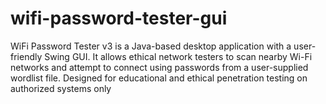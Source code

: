 # wifi-password-tester-gui
WiFi Password Tester v3 is a Java-based desktop application with a user-friendly Swing GUI. It allows ethical network testers to scan nearby Wi-Fi networks and attempt to connect using passwords from a user-supplied wordlist file. Designed for educational and ethical penetration testing on authorized systems only
